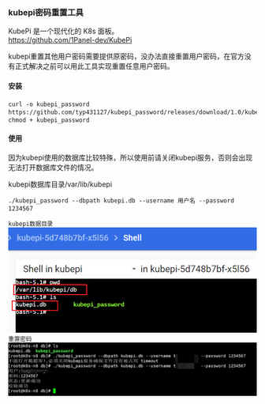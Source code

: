 ### kubepi密码重置工具
KubePi 是一个现代化的 K8s 面板。  
https://github.com/1Panel-dev/KubePi

kubepi重置其他用户密码需要提供原密码，没办法直接重置用户密码，在官方没有正式解决之前可以用此工具实现重置任意用户密码。

#### 安装
```shell
curl -o kubepi_password https://github.com/typ431127/kubepi_password/releases/download/1.0/kubepi_password
chmod + kubepi_password
```

#### 使用
因为kubepi使用的数据库比较特殊，所以使用前请关闭kubepi服务，否则会出现无法打开数据库文件的情况。

kubepi数据库目录/var/lib/kubepi
```shell
./kubepi_password --dbpath kubepi.db --username 用户名 --password 1234567
```

`kubepi数据目录`
![img](images/2.png)
`重置密码`
![img](images/1.png)